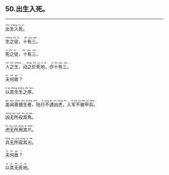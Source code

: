 ## 50.出生入死。
---


<ruby><rb> 出生入死。 </rb> <rt>chū  shēng  rù  sǐ 。</rt></ruby>

<ruby><rb> 生之徒，十有三。 </rb> <rt>shēng  zhī  tú ， shí  yǒu  sān 。</rt></ruby>

<ruby><rb> 死之徒，十有三。 </rb> <rt>sǐ  zhī  tú ， shí  yǒu  sān 。</rt></ruby>

<ruby><rb> 人之生，动之於死地，亦十有三。 </rb> <rt>rén  zhī  shēng ， dòng  zhī  yú  sǐ  dì ， yì  shí  yǒu  sān 。</rt></ruby>

<ruby><rb> 夫何故？ </rb> <rt>fū  hé  gù ？</rt></ruby>

<ruby><rb> 以其生生之厚。 </rb> <rt>yǐ  qí  shēng  shēng  zhī  hòu 。</rt></ruby>

<ruby><rb> 盖闻善摄生者，陆行不遇凶虎，入军不被甲兵。 </rb> <rt>gài  wén  shàn  shè  shēng  zhě ， lù  xíng  bù  yù  xiōng  hǔ ， rù  jūn  bù  bèi  jiǎ  bīng 。</rt></ruby>

<ruby><rb> 凶无所投其角。 </rb> <rt>xiōng  wú  suǒ  tóu  qí  jiǎo 。</rt></ruby>

<ruby><rb> 虎无所用其爪。 </rb> <rt>hǔ  wú  suǒ  yòng  qí  zhǎo 。</rt></ruby>

<ruby><rb> 兵无所容其刃。 </rb> <rt>bīng  wú  suǒ  róng  qí  rèn 。</rt></ruby>

<ruby><rb> 夫何故？ </rb> <rt>fū  hé  gù ？</rt></ruby>

<ruby><rb> 以其无死地。 </rb> <rt>yǐ  qí  wú  sǐ  dì 。</rt></ruby>

